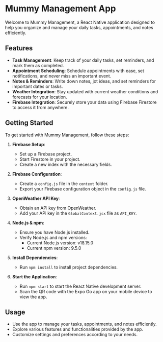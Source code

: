 # Mummy Management App

Welcome to Mummy Management, a React Native application designed to help you organize and manage your daily tasks, appointments, and notes efficiently.

## Features

- **Task Management**: Keep track of your daily tasks, set reminders, and mark them as completed.
- **Appointment Scheduling**: Schedule appointments with ease, set notifications, and never miss an important event.
- **Notes & Reminders**: Write down notes, jot ideas, and set reminders for important dates or tasks.
- **Weather Integration**: Stay updated with current weather conditions and forecasts for your location.
- **Firebase Integration**: Securely store your data using Firebase Firestore to access it from anywhere.

## Getting Started

To get started with Mummy Management, follow these steps:

1. **Firebase Setup**: 
   - Set up a Firebase project.
   - Start Firestore in your project.
   - Create a new index with the necessary fields.

2. **Firebase Configuration**:
   - Create a `config.js` file in the `context` folder.
   - Export your Firebase configuration object in the `config.js` file.

3. **OpenWeather API Key**:
   - Obtain an API key from OpenWeather.
   - Add your API key in the `GlobalContext.jsx` file as `API_KEY`.

4. **Node.js & npm**:
   - Ensure you have Node.js installed.
   - Verify Node.js and npm versions:
     - Current Node.js version: v18.15.0
     - Current npm version: 9.5.0

5. **Install Dependencies**:
   - Run `npm install` to install project dependencies.

6. **Start the Application**:
   - Run `npm start` to start the React Native development server.
   - Scan the QR code with the Expo Go app on your mobile device to view the app.

## Usage

- Use the app to manage your tasks, appointments, and notes efficiently.
- Explore various features and functionalities provided by the app.
- Customize settings and preferences according to your needs.

